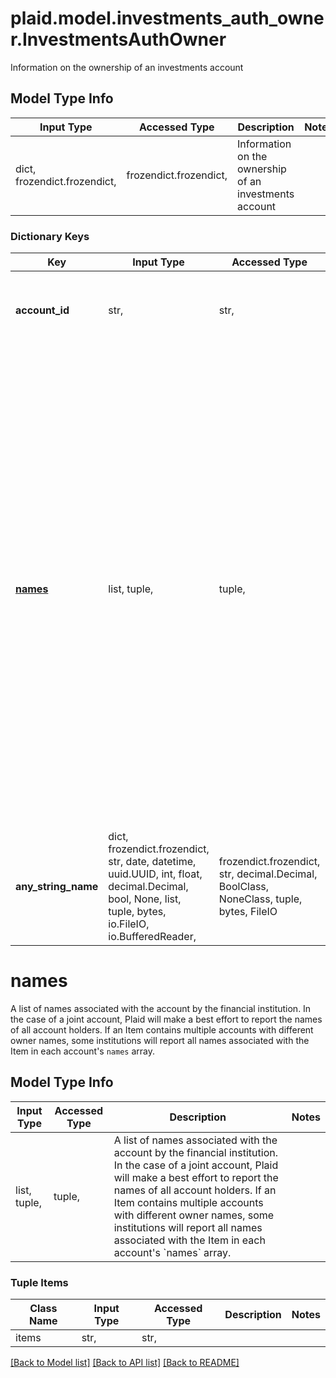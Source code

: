 # plaid.model.investments_auth_owner.InvestmentsAuthOwner

Information on the ownership of an investments account

## Model Type Info
Input Type | Accessed Type | Description | Notes
------------ | ------------- | ------------- | -------------
dict, frozendict.frozendict,  | frozendict.frozendict,  | Information on the ownership of an investments account | 

### Dictionary Keys
Key | Input Type | Accessed Type | Description | Notes
------------ | ------------- | ------------- | ------------- | -------------
**account_id** | str,  | str,  | The ID of the account that this identity information pertains to | [optional] 
**[names](#names)** | list, tuple,  | tuple,  | A list of names associated with the account by the financial institution. In the case of a joint account, Plaid will make a best effort to report the names of all account holders.  If an Item contains multiple accounts with different owner names, some institutions will report all names associated with the Item in each account&#x27;s &#x60;names&#x60; array. | [optional] 
**any_string_name** | dict, frozendict.frozendict, str, date, datetime, uuid.UUID, int, float, decimal.Decimal, bool, None, list, tuple, bytes, io.FileIO, io.BufferedReader,  | frozendict.frozendict, str, decimal.Decimal, BoolClass, NoneClass, tuple, bytes, FileIO | any string name can be used but the value must be the correct type | [optional]

# names

A list of names associated with the account by the financial institution. In the case of a joint account, Plaid will make a best effort to report the names of all account holders.  If an Item contains multiple accounts with different owner names, some institutions will report all names associated with the Item in each account's `names` array.

## Model Type Info
Input Type | Accessed Type | Description | Notes
------------ | ------------- | ------------- | -------------
list, tuple,  | tuple,  | A list of names associated with the account by the financial institution. In the case of a joint account, Plaid will make a best effort to report the names of all account holders.  If an Item contains multiple accounts with different owner names, some institutions will report all names associated with the Item in each account&#x27;s &#x60;names&#x60; array. | 

### Tuple Items
Class Name | Input Type | Accessed Type | Description | Notes
------------- | ------------- | ------------- | ------------- | -------------
items | str,  | str,  |  | 

[[Back to Model list]](../../README.md#documentation-for-models) [[Back to API list]](../../README.md#documentation-for-api-endpoints) [[Back to README]](../../README.md)

